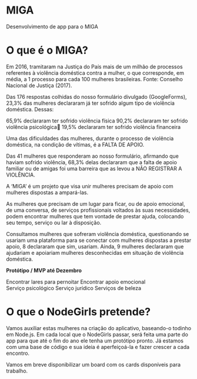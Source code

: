 # MIGA
Desenvolvimento de app para o MIGA

# O que é o MIGA?
Em 2016, tramitaram na Justiça do País mais de um milhão de processos referentes à violência doméstica contra a mulher, o que corresponde, em média, a 1 processo para cada 100 mulheres brasileiras. Fonte: Conselho Nacional de Justiça (2017).

Das 176 respostas colhidas do nosso formulário divulgado (GoogleForms), 23,3% das mulheres declararam já ter sofrido algum tipo de violência doméstica. Dessas:

65,9% declararam ter sofrido violência física
90,2% declararam ter sofrido violência psicológica
19,5% declararam ter sofrido violência financeira

Uma das dificuldades das mulheres, durante o processo de violência doméstica, na condição de vítimas, é a FALTA DE APOIO.

Das 41 mulheres que responderam ao nosso formulário, afirmando que haviam sofrido violência, 68,3% delas declararam que a falta de apoio familiar ou de amigas foi uma barreira que as levou a NÃO REGISTRAR A VIOLÊNCIA.

A ‘MIGA’ é um projeto que visa unir mulheres precisam de apoio com mulheres dispostas a ampará-las.

As mulheres que precisam de um lugar para ficar, ou de apoio emocional, de uma conversa, de serviços profissionais voltados às suas necessidades, podem encontrar mulheres que tem vontade de prestar ajuda, colocando seu tempo, serviço ou lar à disposição.

Consultamos mulheres que sofreram violência doméstica, questionando se usariam uma plataforma para se conectar com mulheres dispostas a prestar apoio, 8 declararam que sim, usariam. Ainda, 9 mulheres declararam que ajudariam e apoiariam mulheres desconhecidas em situação de violência doméstica.

**Protótipo / MVP até Dezembro**

Encontrar lares para pernoitar
Encontrar apoio emocional	
Serviço psicológico
Serviço jurídico
Serviços de beleza

# O que o NodeGirls pretende?

Vamos auxiliar estas mulheres na criação do aplicativo, baseando-o todinho em Node.js. Em cada local que o NodeGirls passar, será feita uma parte do app para que até o fim do ano ele tenha um protótipo pronto. Já estamos com uma base de código e sua ideia é aperfeiçoá-la e fazer crescer a cada encontro.

Vamos em breve disponibilizar um board com os cards disponíveis para trabalho.

